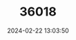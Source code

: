 ---
title: "36018"
category: "Boniodendron minus"
draft: false
date: 2024-02-22 13:03:50
languages:
  Chinese: ["Huang Li Mu"]
---
